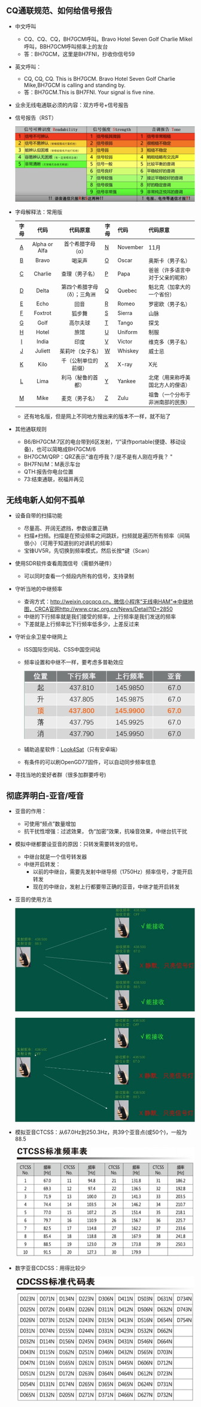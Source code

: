 ## CQ通联规范、如何给信号报告

- 中文呼叫

    - CQ、CQ、CQ，BH7GCM呼叫。Bravo Hotel Seven Golf Charlie Mikel呼叫，BBH7GCM呼叫频率上的友台
    - 答：BH7GCM，这里是BH7FNI，抄收你信号59

- 英文呼叫：

    - CQ, CQ, CQ. This is BH7GCM. Bravo Hotel Seven Golf Charlie Mike,BH7GCM is calling and standing by. 
    - 答：BH7GCM.This is BH7FNI. Your signal is five nine.

- 业余无线电通联必须的内容：双方呼号+信号报告

- 信号报告（RST）

    ![image-20250205233954861](./images/image-20250205233954861.png)

- 字母解释法：常用版

    |                 字母                 |     代码      |          代码原意           | 字母                                 | 代码     | 代码原意                         |
    | :----------------------------------: | :-----------: | :-------------------------: | ------------------------------------ | -------- | -------------------------------- |
    | [A](https://zh.wikipedia.org/wiki/A) | Alpha or Alfa |      首个希腊字母（α）      | [N](https://zh.wikipedia.org/wiki/N) | November | 11月                             |
    | [B](https://zh.wikipedia.org/wiki/B) |     Bravo     |           喝采声            | [O](https://zh.wikipedia.org/wiki/O) | Oscar    | 奥斯卡（男子名）                 |
    | [C](https://zh.wikipedia.org/wiki/C) |    Charlie    |       查理（男子名）        | [P](https://zh.wikipedia.org/wiki/P) | Papa     | 爸爸（许多语言中对于父亲的昵称） |
    | [D](https://zh.wikipedia.org/wiki/D) |     Delta     | 第四个希腊字母（δ）；三角洲 | [Q](https://zh.wikipedia.org/wiki/Q) | Quebec   | 魁北克（加拿大的一个省份）       |
    | [E](https://zh.wikipedia.org/wiki/E) |     Echo      |            回音             | [R](https://zh.wikipedia.org/wiki/R) | Romeo    | 罗密欧（男子名）                 |
    | [F](https://zh.wikipedia.org/wiki/F) |    Foxtrot    |           狐步舞            | [S](https://zh.wikipedia.org/wiki/S) | Sierra   | 山脉                             |
    | [G](https://zh.wikipedia.org/wiki/G) |     Golf      |          高尔夫球           | [T](https://zh.wikipedia.org/wiki/T) | Tango    | 探戈                             |
    | [H](https://zh.wikipedia.org/wiki/H) |     Hotel     |            旅馆             | [U](https://zh.wikipedia.org/wiki/U) | Uniform  | 制服                             |
    | [I](https://zh.wikipedia.org/wiki/I) |     India     |            印度             | [V](https://zh.wikipedia.org/wiki/V) | Victor   | 维克多（男子名）                 |
    | [J](https://zh.wikipedia.org/wiki/J) |    Juliett    |      茱莉叶（女子名）       | [W](https://zh.wikipedia.org/wiki/W) | Whiskey  | 威士忌                           |
    | [K](https://zh.wikipedia.org/wiki/K) |     Kilo      |    千（公制单位的前缀）     | [X](https://zh.wikipedia.org/wiki/X) | X-ray    | X光                              |
    | [L](https://zh.wikipedia.org/wiki/L) |     Lima      |     利马（秘鲁的首都）      | [Y](https://zh.wikipedia.org/wiki/Y) | Yankee   | 北佬（用来称呼美国北方人的俚语） |
    | [M](https://zh.wikipedia.org/wiki/M) |     Mike      |       麦克（男子名）        | [Z](https://zh.wikipedia.org/wiki/Z) | Zulu     | 祖鲁（一个分布于非洲南部的民族） |

    - 还有地名版，但是网上不同地方搜出来的版本不一样，就不贴了

- 其他通联规则

    - B6/BH7GCM:7区的电台带到6区发射，“/”读作portable(便捷、移动设备)，也可以简略成BH7GCM/6
    - BH7GCM/QRP：QRZ表示"谁在呼我？/是不是有人刚在呼我？ "
    - BH7FNI/M：M表示车台
    - QTH:报告你电台位置 
    - 73:结束通联，祝福并再见

## 无线电新人如何不孤单

- 设备自带的扫描功能

    - 尽量高、开阔无遮挡，参数设置正确
    - 扫描≠扫频。扫描是在预设频率之间跳跃，扫频就是遍历所有频率（间隔很小）（可用于知道别的对讲机的频率）
    - 宝锋UV5R，先切换到频率模式，然后长按*键（Scan）

- 使用SDR软件查看周围信号（需额外硬件）

    - 可以同时查看一个频段内所有的信号，支持录制

- 守听当地的中继频率

    - 查询方式：http://weixin.cqcqcq.cn，微信小程序“无线电HAM”=>中继地图，CRCA官网http://www.crac.org.cn/News/Detail?ID=2850
    - 中继的下行频率就是我们接受的频率，上行频率是我们发送的频率
    - 下差就是上行频率比下行频率低多少，上差反过来

- 守听业余卫星中继网上

    - ISS国际空间站、CSS中国空间站

    - 频率设置和中继不一样，要考虑多普勒效应

        ![image-20250215182754549](./images/image-20250215182754549.png)

    - 辅助追星软件：[Look4Sat](https://github.com/rt-bishop/Look4Sat)（只有安卓端）

    - 有条件的可以刷OpenGD77固件，可以自动同步频率信息

- 寻找当地的爱好者群（很多加群要呼号)

## 彻底弄明白-亚音/哑音

- 亚音的作用：

    - 可使用“频点”数量增加
    - 抗干扰性增强：过滤效果， 伪“加密”效果，抗噪音效果，中继台抗干扰

- 模拟中继都要设亚音的原因：只转发需要转发的信号。

    - 中继台就是一个信号转发器
    - 中继开启转发： 
        - 以前的中继台，需要先发射中继导频（1750Hz）频率信号，才能开启转发
        - 现在的中继台，发射上行都要带正确的亚音，中继才能开启转发

- 亚音的使用方法

    ![image-20250215185410062](./images/image-20250215185410062.png)

    ![image-20250215185445664](./images/image-20250215185445664.png)

- 模拟亚音CTCSS：从67.0Hz到250.3Hz，共39个亚音点(或50个)，一般为88.5

    ![image-20250215185846678](./images/image-20250215185846678.png)

- 数字亚音CDCSS：用得比较少

    ![image-20250215190021596](images/image-20250215190021596.png)